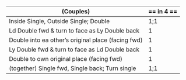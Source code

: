 |(Couples) | == in 4 == |
|----|-----|
|Inside Single, Outside Single; Double| 1;1|
|Ld Double fwd & turn to face as Ly Double back| 1|
|Double into ea other’s original place (facing fwd) |1|
|Ly Double fwd & turn to face as Ld Double back |1|
|Double to own original place (facing fwd) |1|
|(together) Single fwd, Single back; Turn single |1;1|
